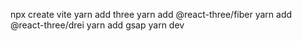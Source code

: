 npx create vite
yarn add three 
yarn add @react-three/fiber
yarn add @react-three/drei
yarn add gsap 
yarn dev 
